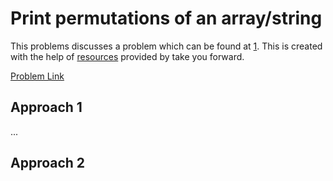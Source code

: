 # Print permutations of an array/string

This problems discusses a problem which can be found at [1](https://leetcode.com/problems/permutations/). This is created with the help of [resources]() provided by take you forward.

[Problem Link](https://leetcode.com/problems/permutations/)

## Approach 1

...

## Approach 2
